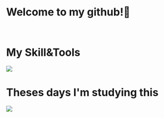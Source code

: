 ### <h1>Welcome to my github!👋</h1> 

<br>


### <h1>My Skill&Tools</h1>
<img src="https://img.shields.io/badge/VisualStudioCode-informational?style=flat&logo=VisualStudioCode&logoColor=white&color=007ACC">
<br>

### <h1>Theses days I'm studying this</h1>
<img src="https://img.shields.io/badge/VisualStudioCode-informational?style=flat&logo=VisualStudioCode&logoColor=white&color=007ACC">
